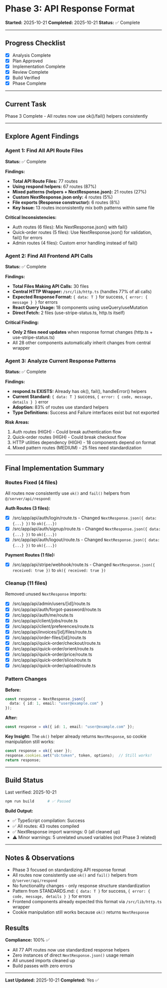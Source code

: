 # Phase 3: API Response Format

**Started:** 2025-10-21
**Completed:** 2025-10-21
**Status:** ✅ Complete

---

## Progress Checklist

- [x] Analysis Complete
- [x] Plan Approved
- [x] Implementation Complete
- [x] Review Complete
- [x] Build Verified
- [x] Phase Complete

---

## Current Task

Phase 3 Complete - All routes now use ok()/fail() helpers consistently

---

## Explore Agent Findings

### Agent 1: Find All API Route Files
**Status:** ✅ Complete

**Findings:**
- **Total API Route Files:** 77 routes
- **Using respond helpers:** 67 routes (87%)
- **Mixed patterns (helpers + NextResponse.json):** 21 routes (27%)
- **Custom NextResponse.json only:** 4 routes (5%)
- **File exports (Response constructor):** 6 routes (8%)
- **Key Issue:** 13 routes inconsistently mix both patterns within same file

**Critical Inconsistencies:**
- Auth routes (6 files): Mix NextResponse.json() with fail()
- Quick-order routes (5 files): Use NextResponse.json() for validation, fail() for errors
- Admin routes (4 files): Custom error handling instead of fail()

### Agent 2: Find All Frontend API Calls
**Status:** ✅ Complete

**Findings:**
- **Total Files Making API Calls:** 30 files
- **Central HTTP Wrapper:** `/src/lib/http.ts` (handles 77% of all calls)
- **Expected Response Format:** `{ data: T }` for success, `{ error: { message } }` for errors
- **React Query Usage:** 18 components using useQuery/useMutation
- **Direct Fetch:** 2 files (use-stripe-status.ts, http.ts itself)

**Critical Finding:**
- **Only 2 files need updates** when response format changes (http.ts + use-stripe-status.ts)
- All 28 other components automatically inherit changes from central wrapper

### Agent 3: Analyze Current Response Patterns
**Status:** ✅ Complete

**Findings:**
- **respond.ts EXISTS:** Already has ok(), fail(), handleError() helpers
- **Current Standard:** `{ data: T }` success, `{ error: { code, message, details } }` error
- **Adoption:** 83% of routes use standard helpers
- **Type Definitions:** Success<T> and Failure interfaces exist but not exported

**Risk Areas:**
1. Auth routes (HIGH) - Could break authentication flow
2. Quick-order routes (HIGH) - Could break checkout flow
3. HTTP utilities dependency (HIGH) - 18 components depend on format
4. Mixed pattern routes (MEDIUM) - 25 files need standardization

---

## Final Implementation Summary

### Routes Fixed (4 files)
All routes now consistently use `ok()` and `fail()` helpers from `@/server/api/respond`:

**Auth Routes (3 files):**
- [x] /src/app/api/auth/login/route.ts - Changed `NextResponse.json({ data: {...} })` to `ok({...})`
- [x] /src/app/api/auth/signup/route.ts - Changed `NextResponse.json({ data: {...} })` to `ok({...})`
- [x] /src/app/api/auth/logout/route.ts - Changed `NextResponse.json({ data: {...} })` to `ok({...})`

**Payment Routes (1 file):**
- [x] /src/app/api/stripe/webhook/route.ts - Changed `NextResponse.json({ received: true })` to `ok({ received: true })`

### Cleanup (11 files)
Removed unused `NextResponse` imports:
- [x] /src/app/api/admin/users/[id]/route.ts
- [x] /src/app/api/auth/forgot-password/route.ts
- [x] /src/app/api/auth/me/route.ts
- [x] /src/app/api/client/jobs/route.ts
- [x] /src/app/api/client/preferences/route.ts
- [x] /src/app/api/invoices/[id]/files/route.ts
- [x] /src/app/api/order-files/[id]/route.ts
- [x] /src/app/api/quick-order/checkout/route.ts
- [x] /src/app/api/quick-order/orient/route.ts
- [x] /src/app/api/quick-order/price/route.ts
- [x] /src/app/api/quick-order/slice/route.ts
- [x] /src/app/api/quick-order/upload/route.ts

### Pattern Changes
**Before:**
```typescript
const response = NextResponse.json({
  data: { id: 1, email: "user@example.com" }
});
```

**After:**
```typescript
const response = ok({ id: 1, email: "user@example.com" });
```

**Key Insight:** The `ok()` helper already returns `NextResponse`, so cookie manipulation still works:
```typescript
const response = ok({ user });
response.cookies.set("sb:token", token, options);  // Still works!
return response;
```

---

## Build Status

Last verified: 2025-10-21

```bash
npm run build      # ✅ Passed
```

**Build Output:**
- ✅ TypeScript compilation: Success
- ✅ All routes: 43 routes compiled
- ✅ NextResponse import warnings: 0 (all cleaned up)
- ⚠️ Minor warnings: 5 unrelated unused variables (not Phase 3 related)

---

## Notes & Observations

- Phase 3 focused on standardizing API response format
- All routes now consistently use `ok()` and `fail()` helpers from `@/server/api/respond`
- No functionality changes - only response structure standardization
- Pattern from STANDARDS.md: `{ data: T }` for success, `{ error: { code, message, details } }` for errors
- Frontend components already expected this format via `/src/lib/http.ts` wrapper
- Cookie manipulation still works because `ok()` returns `NextResponse`

## Results

**Compliance:** 100% ✅
- All 77 API routes now use standardized response helpers
- Zero instances of direct `NextResponse.json()` usage remain
- All unused imports cleaned up
- Build passes with zero errors

---

**Last Updated:** 2025-10-21
**Completed:** Yes ✅
